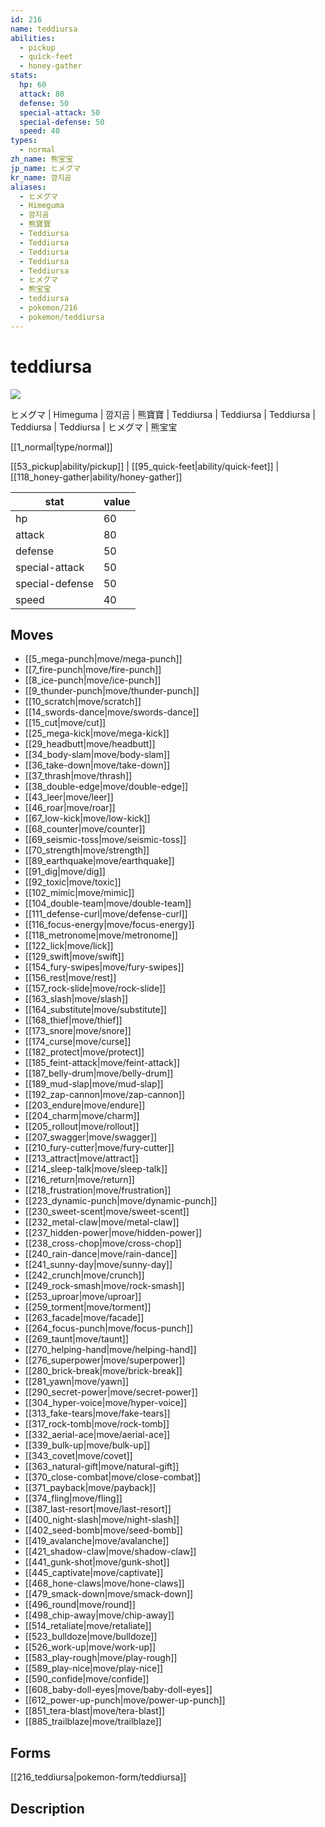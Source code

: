```yaml
---
id: 216
name: teddiursa
abilities:
  - pickup
  - quick-feet
  - honey-gather
stats:
  hp: 60
  attack: 80
  defense: 50
  special-attack: 50
  special-defense: 50
  speed: 40
types:
  - normal
zh_name: 熊宝宝
jp_name: ヒメグマ
kr_name: 깜지곰
aliases:
  - ヒメグマ
  - Himeguma
  - 깜지곰
  - 熊寶寶
  - Teddiursa
  - Teddiursa
  - Teddiursa
  - Teddiursa
  - Teddiursa
  - ヒメグマ
  - 熊宝宝
  - teddiursa
  - pokemon/216
  - pokemon/teddiursa
---
```

# teddiursa

![](https://raw.githubusercontent.com/PokeAPI/sprites/master/sprites/pokemon/216.png)

ヒメグマ | Himeguma | 깜지곰 | 熊寶寶 | Teddiursa | Teddiursa | Teddiursa | Teddiursa | Teddiursa | ヒメグマ | 熊宝宝

[[1_normal|type/normal]]

[[53_pickup|ability/pickup]] | [[95_quick-feet|ability/quick-feet]] | [[118_honey-gather|ability/honey-gather]]

|stat|value|
|---|---|
|hp|60|
|attack|80|
|defense|50|
|special-attack|50|
|special-defense|50|
|speed|40|


## Moves

- [[5_mega-punch|move/mega-punch]]
- [[7_fire-punch|move/fire-punch]]
- [[8_ice-punch|move/ice-punch]]
- [[9_thunder-punch|move/thunder-punch]]
- [[10_scratch|move/scratch]]
- [[14_swords-dance|move/swords-dance]]
- [[15_cut|move/cut]]
- [[25_mega-kick|move/mega-kick]]
- [[29_headbutt|move/headbutt]]
- [[34_body-slam|move/body-slam]]
- [[36_take-down|move/take-down]]
- [[37_thrash|move/thrash]]
- [[38_double-edge|move/double-edge]]
- [[43_leer|move/leer]]
- [[46_roar|move/roar]]
- [[67_low-kick|move/low-kick]]
- [[68_counter|move/counter]]
- [[69_seismic-toss|move/seismic-toss]]
- [[70_strength|move/strength]]
- [[89_earthquake|move/earthquake]]
- [[91_dig|move/dig]]
- [[92_toxic|move/toxic]]
- [[102_mimic|move/mimic]]
- [[104_double-team|move/double-team]]
- [[111_defense-curl|move/defense-curl]]
- [[116_focus-energy|move/focus-energy]]
- [[118_metronome|move/metronome]]
- [[122_lick|move/lick]]
- [[129_swift|move/swift]]
- [[154_fury-swipes|move/fury-swipes]]
- [[156_rest|move/rest]]
- [[157_rock-slide|move/rock-slide]]
- [[163_slash|move/slash]]
- [[164_substitute|move/substitute]]
- [[168_thief|move/thief]]
- [[173_snore|move/snore]]
- [[174_curse|move/curse]]
- [[182_protect|move/protect]]
- [[185_feint-attack|move/feint-attack]]
- [[187_belly-drum|move/belly-drum]]
- [[189_mud-slap|move/mud-slap]]
- [[192_zap-cannon|move/zap-cannon]]
- [[203_endure|move/endure]]
- [[204_charm|move/charm]]
- [[205_rollout|move/rollout]]
- [[207_swagger|move/swagger]]
- [[210_fury-cutter|move/fury-cutter]]
- [[213_attract|move/attract]]
- [[214_sleep-talk|move/sleep-talk]]
- [[216_return|move/return]]
- [[218_frustration|move/frustration]]
- [[223_dynamic-punch|move/dynamic-punch]]
- [[230_sweet-scent|move/sweet-scent]]
- [[232_metal-claw|move/metal-claw]]
- [[237_hidden-power|move/hidden-power]]
- [[238_cross-chop|move/cross-chop]]
- [[240_rain-dance|move/rain-dance]]
- [[241_sunny-day|move/sunny-day]]
- [[242_crunch|move/crunch]]
- [[249_rock-smash|move/rock-smash]]
- [[253_uproar|move/uproar]]
- [[259_torment|move/torment]]
- [[263_facade|move/facade]]
- [[264_focus-punch|move/focus-punch]]
- [[269_taunt|move/taunt]]
- [[270_helping-hand|move/helping-hand]]
- [[276_superpower|move/superpower]]
- [[280_brick-break|move/brick-break]]
- [[281_yawn|move/yawn]]
- [[290_secret-power|move/secret-power]]
- [[304_hyper-voice|move/hyper-voice]]
- [[313_fake-tears|move/fake-tears]]
- [[317_rock-tomb|move/rock-tomb]]
- [[332_aerial-ace|move/aerial-ace]]
- [[339_bulk-up|move/bulk-up]]
- [[343_covet|move/covet]]
- [[363_natural-gift|move/natural-gift]]
- [[370_close-combat|move/close-combat]]
- [[371_payback|move/payback]]
- [[374_fling|move/fling]]
- [[387_last-resort|move/last-resort]]
- [[400_night-slash|move/night-slash]]
- [[402_seed-bomb|move/seed-bomb]]
- [[419_avalanche|move/avalanche]]
- [[421_shadow-claw|move/shadow-claw]]
- [[441_gunk-shot|move/gunk-shot]]
- [[445_captivate|move/captivate]]
- [[468_hone-claws|move/hone-claws]]
- [[479_smack-down|move/smack-down]]
- [[496_round|move/round]]
- [[498_chip-away|move/chip-away]]
- [[514_retaliate|move/retaliate]]
- [[523_bulldoze|move/bulldoze]]
- [[526_work-up|move/work-up]]
- [[583_play-rough|move/play-rough]]
- [[589_play-nice|move/play-nice]]
- [[590_confide|move/confide]]
- [[608_baby-doll-eyes|move/baby-doll-eyes]]
- [[612_power-up-punch|move/power-up-punch]]
- [[851_tera-blast|move/tera-blast]]
- [[885_trailblaze|move/trailblaze]]

## Forms



[[216_teddiursa|pokemon-form/teddiursa]]

## Description



